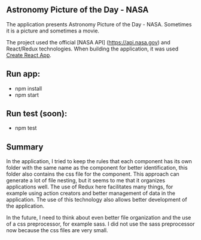 ## Astronomy Picture of the Day - NASA

The application presents Astronomy Picture of the Day - NASA. Sometimes it is a picture and sometimes a movie.
 
The project used the official [NASA API] (https://api.nasa.gov) and React/Redux technologies.
When building the application, it was used [Create React App](https://github.com/facebookincubator/create-react-app).

## Run app: 
- npm install
- npm start

## Run test (soon): 
 - npm test 

## Summary

In the application, I tried to keep the rules that each component has its own folder with the same name as the component for better identification, 
this folder also contains the css file for the component. This approach can generate a lot of file nesting, but it seems to me that it organizes applications well.
The use of Redux here facilitates many things, for example using action creators and better management of data in the application. The use of this technology 
also allows better development of the application.

In the future, I need to think about even better file organization and the use of a css preprocessor, for example sass.
I did not use the sass preprocessor now because the css files are very small.